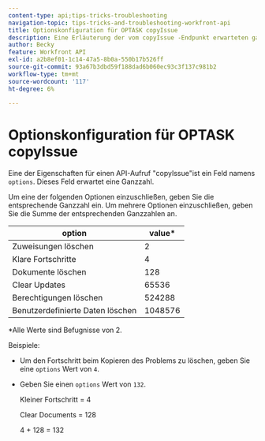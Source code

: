 ```yaml
---
content-type: api;tips-tricks-troubleshooting
navigation-topic: tips-tricks-and-troubleshooting-workfront-api
title: Optionskonfiguration für OPTASK copyIssue
description: Eine Erläuterung der vom copyIssue -Endpunkt erwarteten ganzzahligen Werte.
author: Becky
feature: Workfront API
exl-id: a2b8ef01-1c14-47a5-8b0a-550b17b526ff
source-git-commit: 93a67b3dbd59f188dad6b060ec93c3f137c981b2
workflow-type: tm+mt
source-wordcount: '117'
ht-degree: 6%

---
```


# Optionskonfiguration für OPTASK copyIssue


Eine der Eigenschaften für einen API-Aufruf &quot;copyIssue&quot;ist ein Feld namens `options`. Dieses Feld erwartet eine Ganzzahl.

Um eine der folgenden Optionen einzuschließen, geben Sie die entsprechende Ganzzahl ein. Um mehrere Optionen einzuschließen, geben Sie die Summe der entsprechenden Ganzzahlen an.

| option | value* |
|---|---|
| Zuweisungen löschen | 2 |
| Klare Fortschritte | 4 |
| Dokumente löschen | 128 |
| Clear Updates | 65536 |
| Berechtigungen löschen | 524288 |
| Benutzerdefinierte Daten löschen | 1048576 |

*Alle Werte sind Befugnisse von 2.

Beispiele:

* Um den Fortschritt beim Kopieren des Problems zu löschen, geben Sie eine `options` Wert von `4`.

* Geben Sie einen `options` Wert von `132`.

   Kleiner Fortschritt = 4

   Clear Documents = 128

   4 + 128 = 132
